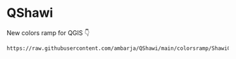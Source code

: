 # QShawi
New colors ramp for QGIS 👇

```
https://raw.githubusercontent.com/ambarja/QShawi/main/colorsramp/ShawiColors.xml
```